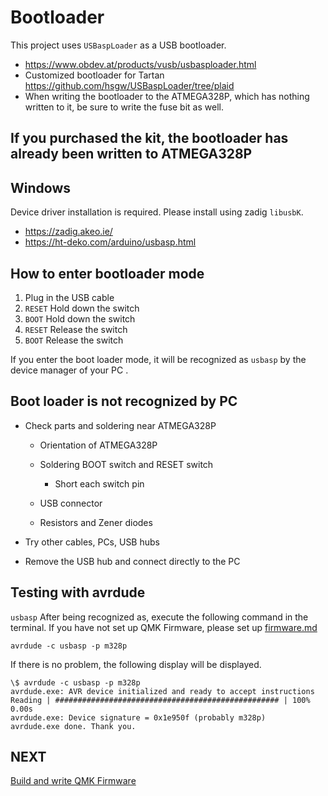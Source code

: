 # Bootloader

This project uses `USBaspLoader` as a USB bootloader.

- https://www.obdev.at/products/vusb/usbasploader.html
- Customized bootloader for Tartan
  https://github.com/hsgw/USBaspLoader/tree/plaid
- When writing the bootloader to the ATMEGA328P, which has nothing written to it, be sure to write the fuse bit as well.

## If you purchased the kit, the bootloader has already been written to ATMEGA328P

## Windows

Device driver installation is required. Please install
using zadig `libusbK`.

- https://zadig.akeo.ie/
- https://ht-deko.com/arduino/usbasp.html

## How to enter bootloader mode

1. Plug in the USB cable
2. `RESET` Hold down the switch
3. `BOOT` Hold down the switch
4. `RESET` Release the switch
5. `BOOT` Release the switch

If you enter the boot loader mode, it will be recognized as `usbasp` by the device manager of your PC .

## Boot loader is not recognized by PC

- Check parts and soldering near ATMEGA328P

  - Orientation of ATMEGA328P
  - Soldering BOOT switch and RESET switch

    - Short each switch pin

  - USB connector
  - Resistors and Zener diodes

- Try other cables, PCs, USB hubs
- Remove the USB hub and connect directly to the PC

## Testing with avrdude

`usbasp` After being recognized as, execute the following command in the terminal. If you have not set up QMK Firmware, please set up [firmware.md](./firmware.md)

```
avrdude -c usbasp -p m328p
```

If there is no problem, the following display will be displayed.

```
\$ avrdude -c usbasp -p m328p
avrdude.exe: AVR device initialized and ready to accept instructions
Reading | ################################################## | 100% 0.00s
avrdude.exe: Device signature = 0x1e950f (probably m328p)
avrdude.exe done. Thank you.
```

## NEXT

[Build and write QMK Firmware](./firmware.md)
